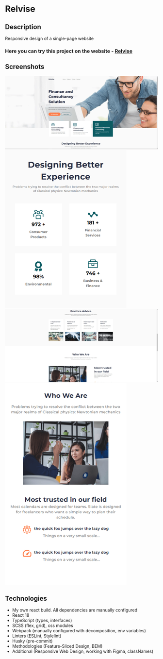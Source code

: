 # Relvise

## Description
Responsive design of a single-page website

### Here you can try this project on the website - [Relvise](https://nathanbailie.github.io/Relvise/ "Click to visit")

## Screenshots
<img src="https://github.com/NathanBailie/Relvise/raw/main/screenshots/screenshot1.png" width="900" />
<img src="https://github.com/NathanBailie/Relvise/raw/main/screenshots/screenshot2.png" width="400" />
<img src="https://github.com/NathanBailie/Relvise/raw/main/screenshots/screenshot3.png" width="900" />
<img src="https://github.com/NathanBailie/Relvise/raw/main/screenshots/screenshot4.png" width="400" />

## Technologies
* My own react build. All dependencies are manually configured
* React 18
* TypeScript (types, interfaces)
* SCSS (flex, grid), css modules
* Webpack (manually configured with decomposition, env variables)
* Linters (ESLint, Stylelint)
* Husky (pre-commit)
* Methodologies (Feature-Sliced Design, BEM)
* Additional (Responsive Web Design, working with Figma, classNames)